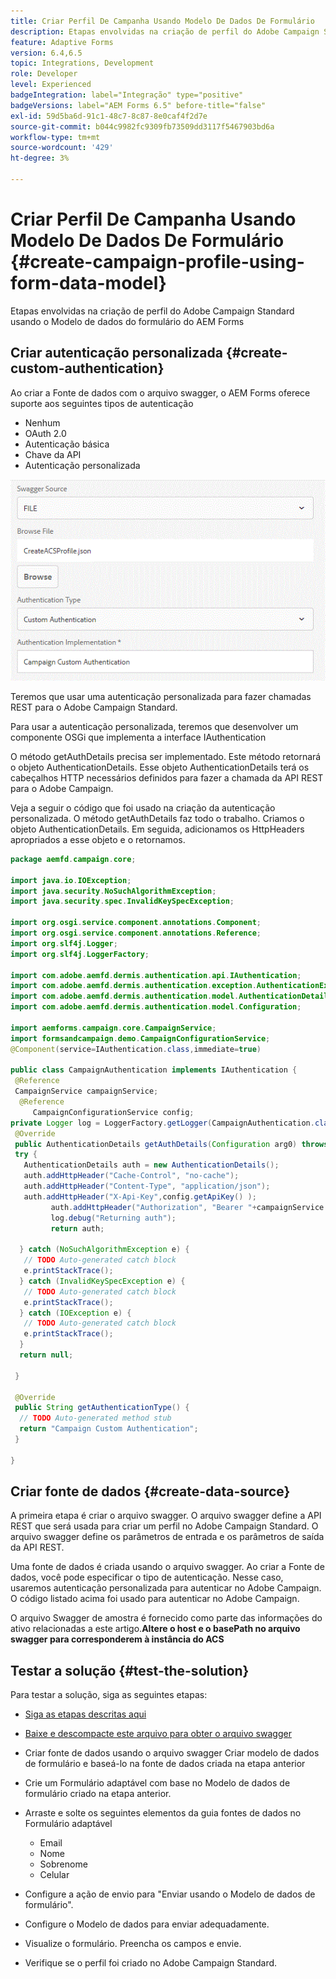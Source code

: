 ```yaml
---
title: Criar Perfil De Campanha Usando Modelo De Dados De Formulário
description: Etapas envolvidas na criação de perfil do Adobe Campaign Standard usando o Modelo de dados do formulário do AEM Forms
feature: Adaptive Forms
version: 6.4,6.5
topic: Integrations, Development
role: Developer
level: Experienced
badgeIntegration: label="Integração" type="positive"
badgeVersions: label="AEM Forms 6.5" before-title="false"
exl-id: 59d5ba6d-91c1-48c7-8c87-8e0caf4f2d7e
source-git-commit: b044c9982fc9309fb73509dd3117f5467903bd6a
workflow-type: tm+mt
source-wordcount: '429'
ht-degree: 3%

---
```


# Criar Perfil De Campanha Usando Modelo De Dados De Formulário {#create-campaign-profile-using-form-data-model}

Etapas envolvidas na criação de perfil do Adobe Campaign Standard usando o Modelo de dados do formulário do AEM Forms

## Criar autenticação personalizada {#create-custom-authentication}

Ao criar a Fonte de dados com o arquivo swagger, o AEM Forms oferece suporte aos seguintes tipos de autenticação

* Nenhum
* OAuth 2.0
* Autenticação básica
* Chave da API
* Autenticação personalizada

![campaingfdm](assets/campaignfdm.gif)

Teremos que usar uma autenticação personalizada para fazer chamadas REST para o Adobe Campaign Standard.

Para usar a autenticação personalizada, teremos que desenvolver um componente OSGi que implementa a interface IAuthentication

O método getAuthDetails precisa ser implementado. Este método retornará o objeto AuthenticationDetails. Esse objeto AuthenticationDetails terá os cabeçalhos HTTP necessários definidos para fazer a chamada da API REST para o Adobe Campaign.

Veja a seguir o código que foi usado na criação da autenticação personalizada. O método getAuthDetails faz todo o trabalho. Criamos o objeto AuthenticationDetails. Em seguida, adicionamos os HttpHeaders apropriados a esse objeto e o retornamos.

```java
package aemfd.campaign.core;

import java.io.IOException;
import java.security.NoSuchAlgorithmException;
import java.security.spec.InvalidKeySpecException;

import org.osgi.service.component.annotations.Component;
import org.osgi.service.component.annotations.Reference;
import org.slf4j.Logger;
import org.slf4j.LoggerFactory;

import com.adobe.aemfd.dermis.authentication.api.IAuthentication;
import com.adobe.aemfd.dermis.authentication.exception.AuthenticationException;
import com.adobe.aemfd.dermis.authentication.model.AuthenticationDetails;
import com.adobe.aemfd.dermis.authentication.model.Configuration;

import aemforms.campaign.core.CampaignService;
import formsandcampaign.demo.CampaignConfigurationService;
@Component(service=IAuthentication.class,immediate=true)

public class CampaignAuthentication implements IAuthentication {
 @Reference
 CampaignService campaignService;
  @Reference
     CampaignConfigurationService config;
private Logger log = LoggerFactory.getLogger(CampaignAuthentication.class);
 @Override
 public AuthenticationDetails getAuthDetails(Configuration arg0) throws AuthenticationException {
 try {
   AuthenticationDetails auth = new AuthenticationDetails();
   auth.addHttpHeader("Cache-Control", "no-cache");
   auth.addHttpHeader("Content-Type", "application/json");
   auth.addHttpHeader("X-Api-Key",config.getApiKey() );
         auth.addHttpHeader("Authorization", "Bearer "+campaignService.getAccessToken());
         log.debug("Returning auth");
         return auth;
   
  } catch (NoSuchAlgorithmException e) {
   // TODO Auto-generated catch block
   e.printStackTrace();
  } catch (InvalidKeySpecException e) {
   // TODO Auto-generated catch block
   e.printStackTrace();
  } catch (IOException e) {
   // TODO Auto-generated catch block
   e.printStackTrace();
  }
  return null;
  
 }

 @Override
 public String getAuthenticationType() {
  // TODO Auto-generated method stub
  return "Campaign Custom Authentication";
 }

}
```

## Criar fonte de dados {#create-data-source}

A primeira etapa é criar o arquivo swagger. O arquivo swagger define a API REST que será usada para criar um perfil no Adobe Campaign Standard. O arquivo swagger define os parâmetros de entrada e os parâmetros de saída da API REST.

Uma fonte de dados é criada usando o arquivo swagger. Ao criar a Fonte de dados, você pode especificar o tipo de autenticação. Nesse caso, usaremos autenticação personalizada para autenticar no Adobe Campaign. O código listado acima foi usado para autenticar no Adobe Campaign.

O arquivo Swagger de amostra é fornecido como parte das informações do ativo relacionadas a este artigo.**Altere o host e o basePath no arquivo swagger para corresponderem à instância do ACS**

## Testar a solução {#test-the-solution}

Para testar a solução, siga as seguintes etapas:
* [Siga as etapas descritas aqui](aem-forms-with-campaign-standard-getting-started-tutorial.md)
* [Baixe e descompacte este arquivo para obter o arquivo swagger](assets/create-acs-profile-swagger-file.zip)
* Criar fonte de dados usando o arquivo swagger Criar modelo de dados de formulário e baseá-lo na fonte de dados criada na etapa anterior
* Crie um Formulário adaptável com base no Modelo de dados de formulário criado na etapa anterior.
* Arraste e solte os seguintes elementos da guia fontes de dados no Formulário adaptável

   * Email
   * Nome
   * Sobrenome
   * Celular

* Configure a ação de envio para &quot;Enviar usando o Modelo de dados de formulário&quot;.
* Configure o Modelo de dados para enviar adequadamente.
* Visualize o formulário. Preencha os campos e envie.
* Verifique se o perfil foi criado no Adobe Campaign Standard.
